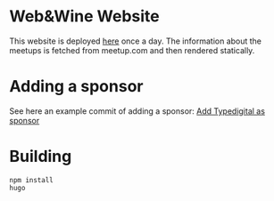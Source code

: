 # Web&Wine Website
This website is deployed [here](https://webandwine.org/) once a day. The information about the meetups is fetched from meetup.com and then rendered statically.

# Adding a sponsor

See here an example commit of adding a sponsor: [Add Typedigital as sponsor](https://github.com/web-and-wine/www/commit/3a8cd65d933986a35c821b0cf074058c64fc977c)

# Building

```
npm install
hugo
```
